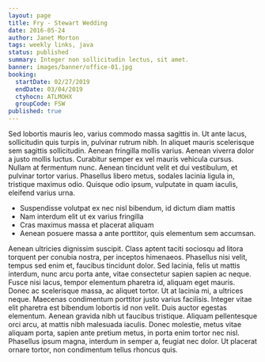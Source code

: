 ```yaml
---
layout: page
title: Fry - Stewart Wedding
date: 2016-05-24
author: Janet Morton
tags: weekly links, java
status: published
summary: Integer non sollicitudin lectus, sit amet.
banner: images/banner/office-01.jpg
booking:
  startDate: 02/27/2019
  endDate: 03/04/2019
  ctyhocn: ATLMOHX
  groupCode: FSW
published: true
---
```

Sed lobortis mauris leo, varius commodo massa sagittis in. Ut ante lacus, sollicitudin quis turpis in, pulvinar rutrum nibh. In aliquet mauris scelerisque sem sagittis sollicitudin. Aenean fringilla mollis varius. Aenean viverra dolor a justo mollis luctus. Curabitur semper ex vel mauris vehicula cursus. Nullam at fermentum nunc. Aenean tincidunt velit et dui vestibulum, et pulvinar tortor varius. Phasellus libero metus, sodales lacinia ligula in, tristique maximus odio. Quisque odio ipsum, vulputate in quam iaculis, eleifend varius urna.

* Suspendisse volutpat ex nec nisl bibendum, id dictum diam mattis
* Nam interdum elit ut ex varius fringilla
* Cras maximus massa et placerat aliquam
* Aenean posuere massa a ante porttitor, quis elementum sem accumsan.

Aenean ultricies dignissim suscipit. Class aptent taciti sociosqu ad litora torquent per conubia nostra, per inceptos himenaeos. Phasellus nisi velit, tempus sed enim et, faucibus tincidunt dolor. Sed lacinia, felis ut mattis interdum, nunc arcu porta ante, vitae consectetur sapien sapien ac neque. Fusce nisi lacus, tempor elementum pharetra id, aliquam eget mauris. Donec ac scelerisque massa, ac aliquet tortor. Ut at lacinia mi, a ultrices neque. Maecenas condimentum porttitor justo varius facilisis. Integer vitae elit pharetra est bibendum lobortis id non velit. Duis auctor egestas elementum. Aenean gravida nibh ut faucibus tristique. Aliquam pellentesque orci arcu, at mattis nibh malesuada iaculis. Donec molestie, metus vitae aliquam porta, sapien ante pretium metus, in porta enim tortor nec nisl. Phasellus ipsum magna, interdum in semper a, feugiat nec dolor. Ut placerat ornare tortor, non condimentum tellus rhoncus quis.
